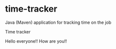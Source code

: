 # time-tracker
Java (Maven) application for tracking time on the job

Time tracker

Hello everyone!!
How are you!!

